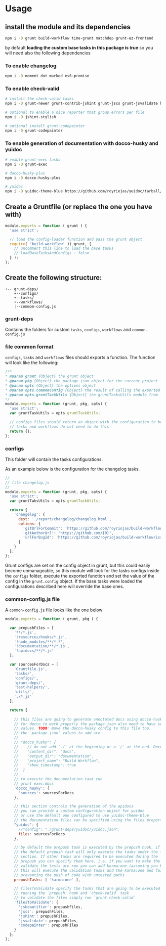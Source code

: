 # Usage

## install the module and its dependencies

```sh
npm i -D grunt build-workflow time-grunt matchdep grunt-ez-frontend
```

by default **loading the custom base tasks in this package is true** so you will need also the following dependencies
 
### To enable changelog
```sh
npm i -D moment dot marked es6-promise
```

### To enable check-valid

```sh
# install the check-valid tasks
npm i -D grunt-newer grunt-contrib-jshint grunt-jscs grunt-jsvalidate https://github.com/royriojas/grunt-jsbeautifier/tarball/e69f6ef

# optional to enable a nice reporter that group errors per file
npm i -D jshint-stylish

# optional install grunt-codepainter
npm i -D grunt-codepainter
```

### To enable generation of documentation with docco-husky and yuidoc

```sh
# enable grunt-exec tasks
npm i -D grunt-exec

# docco-husky-plus
npm i -D docco-husky-plus

# yuidoc
npm i -D yuidoc-theme-blue https://github.com/royriojas/yuidoc/tarball/ed6e335
```
 
## Create a Gruntfile (or replace the one you have with)

```javascript
module.exports = function ( grunt ) {
  'use strict';

  // load the config-loader function and pass the grunt object
  require( 'build-workflow' )( grunt, {
    // uncomment this line to load the base tasks
    // loadBaseTasksAndConfigs : false
  } );
};
```

## Create the following structure:

```
+-- grunt-deps/
    +--configs/
    +--tasks/
    +--workflows/
    |--common-config.js
```

### grunt-deps 

Contains the folders for custom `tasks`, `configs`, `workflows` and `common-config.js`


### file common format

`configs`, `tasks` and `workflows` files should exports a function. The function will look like the following: 

```javascript
/**
* @param grunt {Object} the grunt object
* @param pkg {Object} the package json object for the current project
* @param opts {Object} the options object
* @param opts.commonConfig {Object} the result of calling the exported function from `common-config.js`
* @param opts.gruntTaskUtils {Object} the gruntTasksUtils module from `grunt-ez-frontend`
*/
module.exports = function (grunt, pkg, opts) {
  'use strict';
  var gruntTaskUtils = opts.gruntTaskUtils;

  // configs files should return an object with the configuration to be set
  // tasks and workflows do not need to do this
  return {};
};
```

### configs

This folder will contain the tasks configurations. 

As an example below is the configuration for the changelog tasks.

```javascript
//
// file changelog.js
//
module.exports = function (grunt, pkg, opts) {
  'use strict';
  var gruntTaksUtils = opts.gruntTaskUtils;

  return {
    'changelog': {
      dest: './report/changelog/changelog.html',
      options: {
        'gitUrlForCommit': 'https://github.com/royriojas/build-workflow/commit/{0}',
        'gitAuthorUrl': 'https://github.com/{0}',
        'urlForBugId': 'https://github.com/royriojas/build-workflow/issues/{0}'
      }
    }
  };
};
```

Grunt configs are set on the config object in grunt, but this could easily become unmanageable, so this module
will look for the tasks configs inside the `configs` folder, execute the exported function and set the value of 
the config in the `grunt.config` object. If the base tasks were loaded the configurations described here will 
override the base ones.

### common-config.js file

A `common-config.js` file looks like the one below

```javascript
module.exports = function ( grunt, pkg ) {

  var prepushFiles = [
    '**/*.js',
    '!resources/hooks/*.js',
    '!node_modules/**/*.*',
    '!documentation/**/*.js',
    '!apidocs/**/*.js'
  ];

  var sourcesForDocs = [
    'Gruntfile.js',
    'tasks/',
    'configs/',
    'grunt-deps/',
    'test-helpers/',
    'utils/',
    './*.js'
  ];

  return {
    
    // this files are going to generate annotated docs using docco-husky-plus
    // for docco to work properly the package json also need to have some configuration
    // values. TODO: move the docco-husky config to this file too.
    // the `package.json` values to add are
    //
    // "docco_husky": {
    //    // do not add `./` at the beginning or a `/` at the end. Docco is kinda picky 
    //    "content_dir": "docs", 
    //    "output_dir": "documentation",
    //    "project_name": "Build Workflow",
    //    "show_timestamp": true
    //  }
    //
    // to execute the documentation task run
    // grunt exec:docs
    'docco_husky': {
      'sources': sourcesForDocs
    },

    // this section controls the generation of the apidocs
    // you can provide a custom configuration object for yuidoc
    // or use the default one configured to use yuidoc-theme-blue
    // the documentation files can be specified using the files property
    "yuidoc": {
      //"config": "./grunt-deps/yuidoc/yuidoc.json",
      files: sourcesForDocs
    },

    // by default the prepush task is executed by the prepush hook, if installed
    // the default prepush task will only execute the tasks under the filesToValidate
    // section. If other tasks are required to be executed during the 
    // prepush you can specify them here. i.e. if you want to make the prepush to also
    // validate the tests are run you can add karma:one (assuming you have configured that task)
    // this will execute the validation tasks and the karma:one and fail if the task fail
    // preventing the push of code with untested paths
    prepushTasks: [ 'karma:one' ],

    // filesToValidate specify the tasks that are going to be executed when 
    // running the `prepush` hook and `check-valid` task
    // to validate the files simply run `grunt check-valid`
    'filesToValidate': {
      'jsbeautifier': prepushFiles,
      'jscs': prepushFiles,
      'jshint': prepushFiles,
      'jsvalidate': prepushFiles,
      'codepainter': prepushFiles
    }
  };
};
```
